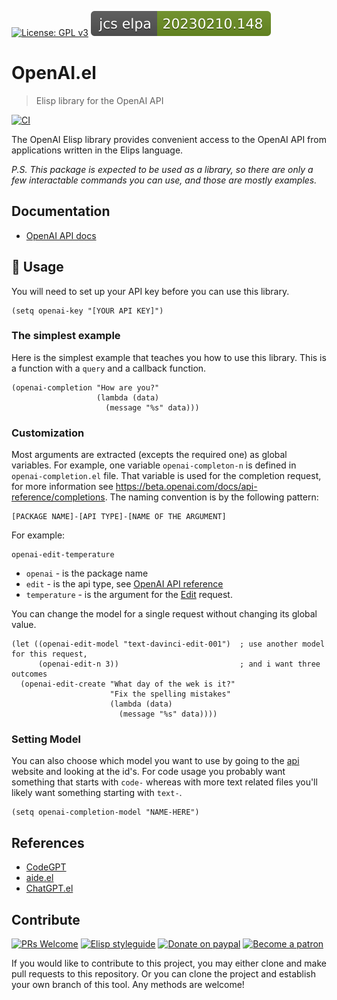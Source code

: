 [![License: GPL v3](https://img.shields.io/badge/License-GPL%20v3-blue.svg)](https://www.gnu.org/licenses/gpl-3.0)
[![JCS-ELPA](https://raw.githubusercontent.com/jcs-emacs/badges/master/elpa/v/openai.svg)](https://jcs-emacs.github.io/jcs-elpa/#/openai)

# OpenAI.el
> Elisp library for the OpenAI API

[![CI](https://github.com/emacs-openai/openai/actions/workflows/test.yml/badge.svg)](https://github.com/emacs-openai/openai/actions/workflows/test.yml)

The OpenAI Elisp library provides convenient access to the OpenAI API from
applications written in the Elips language. 

*P.S. This package is expected to be used as a library, so there are only a few
interactable commands you can use, and those are mostly examples.*

## Documentation

- [OpenAI API docs](https://beta.openai.com/docs/introduction)

## 🔨 Usage

You will need to set up your API key before you can use this library.

```elisp
(setq openai-key "[YOUR API KEY]")
```

### The simplest example

Here is the simplest example that teaches you how to use this library. This is 
a function with a `query` and a callback function.

```elisp
(openai-completion "How are you?"
                   (lambda (data)
                     (message "%s" data)))
```

### Customization

Most arguments are extracted (excepts the required one) as global variables.
For example, one variable `openai-completon-n` is defined in `openai-completion.el`
file. That variable is used for the completion request, for more information see
https://beta.openai.com/docs/api-reference/completions. The naming convention is
by the following pattern:

```
[PACKAGE NAME]-[API TYPE]-[NAME OF THE ARGUMENT]
```

For example:

```
openai-edit-temperature
```

- `openai` - is the package name
- `edit` - is the api type, see [OpenAI API reference](https://platform.openai.com/docs/api-reference/introduction)
- `temperature` - is the argument for the [Edit](https://platform.openai.com/docs/api-reference/edits) request.

You can change the model for a single request without changing its global value.

```elisp
(let ((openai-edit-model "text-davinci-edit-001")  ; use another model for this request,
      (openai-edit-n 3))                           ; and i want three outcomes
  (openai-edit-create "What day of the wek is it?"
                      "Fix the spelling mistakes"
                      (lambda (data)
                        (message "%s" data))))
```

### Setting Model

You can also choose which model you want to use by going to the 
[api](https://api.openai.com/v1/models) website and looking at the id's. 
For code usage you probably want something that starts with `code-` whereas 
with more text related files you'll likely want something starting with `text-`.

```elisp
(setq openai-completion-model "NAME-HERE")
```

## References

- [CodeGPT](https://marketplace.visualstudio.com/items?itemName=timkmecl.codegpt3)
- [aide.el](https://github.com/junjizhi/aide.el)
- [ChatGPT.el](https://github.com/joshcho/ChatGPT.el)

## Contribute

[![PRs Welcome](https://img.shields.io/badge/PRs-welcome-brightgreen.svg)](http://makeapullrequest.com)
[![Elisp styleguide](https://img.shields.io/badge/elisp-style%20guide-purple)](https://github.com/bbatsov/emacs-lisp-style-guide)
[![Donate on paypal](https://img.shields.io/badge/paypal-donate-1?logo=paypal&color=blue)](https://www.paypal.me/jcs090218)
[![Become a patron](https://img.shields.io/badge/patreon-become%20a%20patron-orange.svg?logo=patreon)](https://www.patreon.com/jcs090218)

If you would like to contribute to this project, you may either
clone and make pull requests to this repository. Or you can
clone the project and establish your own branch of this tool.
Any methods are welcome!

